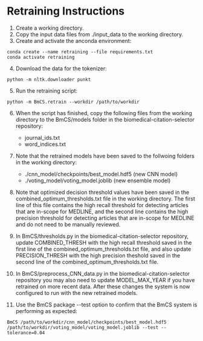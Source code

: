 # Retraining Instructions

1) Create a working directory.
2) Copy the input data files from ./input_data to the working directory.
3) Create and activate the anconda environment:

```
conda create --name retraining --file requirements.txt
conda activate retraining
```

4) Download the data for the tokenizer:

```
python -m nltk.downloader punkt
```

5) Run the retraining script:

```
python -m BmCS.retrain --workdir /path/to/workdir
```

6) When the script has finished, copy the following files from the working directory to the BmCS/models folder in the biomedical-citation-selector repository:
      - journal_ids.txt
      - word_indices.txt

7) Note that the retrained models have been saved to the follwoing folders in the working directory:
      - ./cnn_model/checkpoints/best_model.hdf5 (new CNN model)
      - ./voting_model/voting_model.joblib (new ensemble model)

8) Note that optimized decision threshold values have been saved in the combined_optimum_thresholds.txt file in the working directory. The first line of this file contains the high recall threshold for detecting articles that are in-scope for MEDLINE, and the second line contains the high precision threshold for detecting articles that are in-scope for MEDLINE and do not need to be manually reviewed.
     
9) In BmCS/thresholds.py in the biomedical-citation-selector repository, update COMBINED_THRESH with the high recall threshold saved in the first line of the combined_optimum_thresholds.txt file, and also update PRECISION_THRESH with the high precision theshold saved in the second line of the combined_optimum_thresholds.txt file. 

10) In BmCS/preprocess_CNN_data.py in the biomedical-citation-selector repository you may also need to update MODEL_MAX_YEAR if you have retrained on more recent data. After these changes the system is now configured to run with the new retrained models.

11) Use the BmCS package --test option to confirm that the BmCS system is performing as expected:

```
BmCS /path/to/workdir/cnn_model/checkpoints/best_model.hdf5 /path/to/workdir/voting_model/voting_model.joblib --test --tolerance=0.04
```
